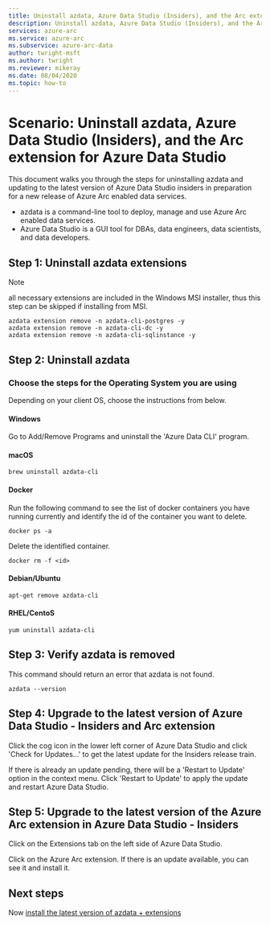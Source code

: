 ```yaml
---
title: Uninstall azdata, Azure Data Studio (Insiders), and the Arc extension for Azure Data Studio
description: Uninstall azdata, Azure Data Studio (Insiders), and the Arc extension for Azure Data Studio
services: azure-arc
ms.service: azure-arc
ms.subservice: azure-arc-data
author: twright-msft
ms.author: twright
ms.reviewer: mikeray
ms.date: 08/04/2020
ms.topic: how-to
---
```


# Scenario: Uninstall azdata, Azure Data Studio (Insiders), and the Arc extension for Azure Data Studio

This document walks you through the steps for uninstalling azdata and updating to the latest version of Azure Data Studio insiders in preparation for a new release of Azure Arc enabled data services.

- azdata is a command-line tool to deploy, manage and use Azure Arc enabled data services.
- Azure Data Studio is a GUI tool for DBAs, data engineers, data scientists, and data developers.

## Step 1: Uninstall azdata extensions

> [!NOTE]
>  all necessary extensions are included in the Windows MSI installer, thus this step can be skipped if installing from MSI.

```terminal
azdata extension remove -n azdata-cli-postgres -y
azdata extension remove -n azdata-cli-dc -y
azdata extension remove -n azdata-cli-sqlinstance -y
```

## Step 2: Uninstall azdata

### Choose the steps for the Operating System you are using

Depending on your client OS, choose the instructions from below.

#### Windows

Go to Add/Remove Programs and uninstall the 'Azure Data CLI' program.

#### macOS

```terminal
brew uninstall azdata-cli
```

#### Docker

Run the following command to see the list of docker containers you have running currently and identify the id of the container you want to delete.

```terminal
docker ps -a
```

Delete the identified container.

```terminal
docker rm -f <id>
```

#### Debian/Ubuntu

```terminal
apt-get remove azdata-cli
```

#### RHEL/CentoS

```terminal
yum uninstall azdata-cli
```

## Step 3: Verify azdata is removed

This command should return an error that azdata is not found.

```terminal
azdata --version
```

## Step 4: Upgrade to the latest version of Azure Data Studio - Insiders and Arc extension

Click the cog icon in the lower left corner of Azure Data Studio and click 'Check for Updates...' to get the latest update for the Insiders release train.

If there is already an update pending, there will be a 'Restart to Update' option in the context menu.  Click 'Restart to Update' to apply the update and restart Azure Data Studio.

## Step 5: Upgrade to the latest version of the Azure Arc extension in Azure Data Studio - Insiders

Click on the Extensions tab on the left side of Azure Data Studio.

Click on the Azure Arc extension.  If there is an update available, you can see it and install it.

## Next steps

Now [install the latest version of azdata + extensions](install-client-tools.md)
